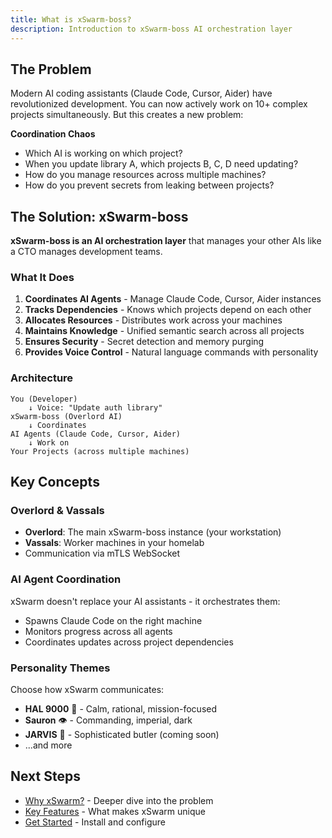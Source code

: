 ```yaml
---
title: What is xSwarm-boss?
description: Introduction to xSwarm-boss AI orchestration layer
---
```


## The Problem

Modern AI coding assistants (Claude Code, Cursor, Aider) have revolutionized development. You can now actively work on 10+ complex projects simultaneously. But this creates a new problem:

**Coordination Chaos**
- Which AI is working on which project?
- When you update library A, which projects B, C, D need updating?
- How do you manage resources across multiple machines?
- How do you prevent secrets from leaking between projects?

## The Solution: xSwarm-boss

**xSwarm-boss is an AI orchestration layer** that manages your other AIs like a CTO manages development teams.

### What It Does

1. **Coordinates AI Agents** - Manage Claude Code, Cursor, Aider instances
2. **Tracks Dependencies** - Knows which projects depend on each other
3. **Allocates Resources** - Distributes work across your machines
4. **Maintains Knowledge** - Unified semantic search across all projects
5. **Ensures Security** - Secret detection and memory purging
6. **Provides Voice Control** - Natural language commands with personality

### Architecture

```
You (Developer)
    ↓ Voice: "Update auth library"
xSwarm-boss (Overlord AI)
    ↓ Coordinates
AI Agents (Claude Code, Cursor, Aider)
    ↓ Work on
Your Projects (across multiple machines)
```

## Key Concepts

### Overlord & Vassals
- **Overlord**: The main xSwarm-boss instance (your workstation)
- **Vassals**: Worker machines in your homelab
- Communication via mTLS WebSocket

### AI Agent Coordination
xSwarm doesn't replace your AI assistants - it orchestrates them:
- Spawns Claude Code on the right machine
- Monitors progress across all agents
- Coordinates updates across project dependencies

### Personality Themes
Choose how xSwarm communicates:
- **HAL 9000** 🔴 - Calm, rational, mission-focused
- **Sauron** 👁️ - Commanding, imperial, dark
- **JARVIS** 💙 - Sophisticated butler (coming soon)
- ...and more

## Next Steps

- [Why xSwarm?](/introduction/why-xswarm/) - Deeper dive into the problem
- [Key Features](/introduction/key-features/) - What makes xSwarm unique
- [Get Started](/getting-started/) - Install and configure

